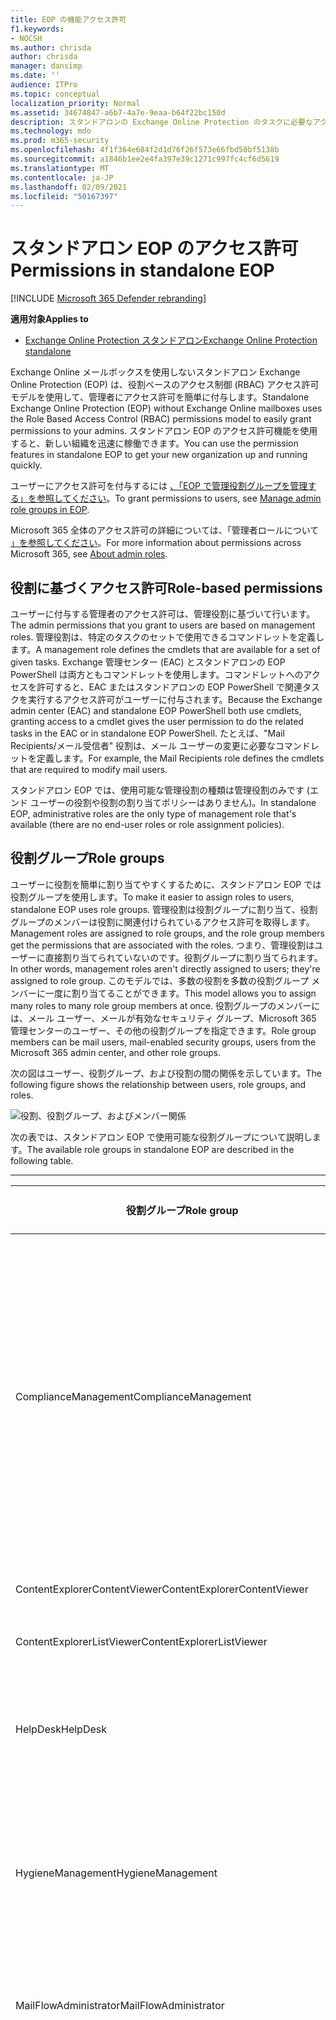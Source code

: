 ```yaml
---
title: EOP の機能アクセス許可
f1.keywords:
- NOCSH
ms.author: chrisda
author: chrisda
manager: dansimp
ms.date: ''
audience: ITPro
ms.topic: conceptual
localization_priority: Normal
ms.assetid: 34674847-a6b7-4a7e-9eaa-b64f22bc150d
description: スタンドアロンの Exchange Online Protection のタスクに必要なアクセス許可について説明します。
ms.technology: mdo
ms.prod: m365-security
ms.openlocfilehash: 4f1f364e684f2d1d76f26f573e66fbd50bf5138b
ms.sourcegitcommit: a1846b1ee2e4fa397e39c1271c997fc4cf6d5619
ms.translationtype: MT
ms.contentlocale: ja-JP
ms.lasthandoff: 02/09/2021
ms.locfileid: "50167397"
---
```

# <a name="permissions-in-standalone-eop"></a><span data-ttu-id="bc83e-103">スタンドアロン EOP のアクセス許可</span><span class="sxs-lookup"><span data-stu-id="bc83e-103">Permissions in standalone EOP</span></span>

[!INCLUDE [Microsoft 365 Defender rebranding](../includes/microsoft-defender-for-office.md)]

<span data-ttu-id="bc83e-104">**適用対象**</span><span class="sxs-lookup"><span data-stu-id="bc83e-104">**Applies to**</span></span>
-  [<span data-ttu-id="bc83e-105">Exchange Online Protection スタンドアロン</span><span class="sxs-lookup"><span data-stu-id="bc83e-105">Exchange Online Protection standalone</span></span>](https://go.microsoft.com/fwlink/?linkid=2148611)

<span data-ttu-id="bc83e-106">Exchange Online メールボックスを使用しないスタンドアロン Exchange Online Protection (EOP) は、役割ベースのアクセス制御 (RBAC) アクセス許可モデルを使用して、管理者にアクセス許可を簡単に付与します。</span><span class="sxs-lookup"><span data-stu-id="bc83e-106">Standalone Exchange Online Protection (EOP) without Exchange Online mailboxes uses the Role Based Access Control (RBAC) permissions model to easily grant permissions to your admins.</span></span> <span data-ttu-id="bc83e-107">スタンドアロン EOP のアクセス許可機能を使用すると、新しい組織を迅速に稼働できます。</span><span class="sxs-lookup"><span data-stu-id="bc83e-107">You can use the permission features in standalone EOP to get your new organization up and running quickly.</span></span>

<span data-ttu-id="bc83e-108">ユーザーにアクセス許可を付与するには [、「EOP で管理役割グループを管理する」を参照してください](manage-admin-role-group-permissions-in-eop.md)。</span><span class="sxs-lookup"><span data-stu-id="bc83e-108">To grant permissions to users, see [Manage admin role groups in EOP](manage-admin-role-group-permissions-in-eop.md).</span></span>

<span data-ttu-id="bc83e-109">Microsoft 365 全体のアクセス許可の詳細については、「管理者ロールについて [」を参照してください](https://docs.microsoft.com/microsoft-365/admin/add-users/about-admin-roles)。</span><span class="sxs-lookup"><span data-stu-id="bc83e-109">For more information about permissions across Microsoft 365, see [About admin roles](https://docs.microsoft.com/microsoft-365/admin/add-users/about-admin-roles).</span></span>

## <a name="role-based-permissions"></a><span data-ttu-id="bc83e-110">役割に基づくアクセス許可</span><span class="sxs-lookup"><span data-stu-id="bc83e-110">Role-based permissions</span></span>

<span data-ttu-id="bc83e-111">ユーザーに付与する管理者のアクセス許可は、管理役割に基づいて行います。</span><span class="sxs-lookup"><span data-stu-id="bc83e-111">The admin permissions that you grant to users are based on management roles.</span></span> <span data-ttu-id="bc83e-112">管理役割は、特定のタスクのセットで使用できるコマンドレットを定義します。</span><span class="sxs-lookup"><span data-stu-id="bc83e-112">A management role defines the cmdlets that are available for a set of given tasks.</span></span> <span data-ttu-id="bc83e-113">Exchange 管理センター (EAC) とスタンドアロンの EOP PowerShell は両方ともコマンドレットを使用します。コマンドレットへのアクセスを許可すると、EAC またはスタンドアロンの EOP PowerShell で関連タスクを実行するアクセス許可がユーザーに付与されます。</span><span class="sxs-lookup"><span data-stu-id="bc83e-113">Because the Exchange admin center (EAC) and standalone EOP PowerShell both use cmdlets, granting access to a cmdlet gives the user permission to do the related tasks in the EAC or in standalone EOP PowerShell.</span></span> <span data-ttu-id="bc83e-114">たとえば、"Mail Recipients/メール受信者" 役割は、メール ユーザーの変更に必要なコマンドレットを定義します。</span><span class="sxs-lookup"><span data-stu-id="bc83e-114">For example, the Mail Recipients role defines the cmdlets that are required to modify mail users.</span></span>

<span data-ttu-id="bc83e-115">スタンドアロン EOP では、使用可能な管理役割の種類は管理役割のみです (エンド ユーザーの役割や役割の割り当てポリシーはありません)。</span><span class="sxs-lookup"><span data-stu-id="bc83e-115">In standalone EOP, administrative roles are the only type of management role that's available (there are no end-user roles or role assignment policies).</span></span>

## <a name="role-groups"></a><span data-ttu-id="bc83e-116">役割グループ</span><span class="sxs-lookup"><span data-stu-id="bc83e-116">Role groups</span></span>

<span data-ttu-id="bc83e-117">ユーザーに役割を簡単に割り当てやすくするために、スタンドアロン EOP では役割グループを使用します。</span><span class="sxs-lookup"><span data-stu-id="bc83e-117">To make it easier to assign roles to users, standalone EOP uses role groups.</span></span> <span data-ttu-id="bc83e-118">管理役割は役割グループに割り当て、役割グループのメンバーは役割に関連付けられているアクセス許可を取得します。</span><span class="sxs-lookup"><span data-stu-id="bc83e-118">Management roles are assigned to role groups, and the role group members get the permissions that are associated with the roles.</span></span> <span data-ttu-id="bc83e-119">つまり、管理役割はユーザーに直接割り当てられていないのです。役割グループに割り当てられます。</span><span class="sxs-lookup"><span data-stu-id="bc83e-119">In other words, management roles aren't directly assigned to users; they're assigned to role group.</span></span> <span data-ttu-id="bc83e-120">このモデルでは、多数の役割を多数の役割グループ メンバーに一度に割り当てることができます。</span><span class="sxs-lookup"><span data-stu-id="bc83e-120">This model allows you to assign many roles to many role group members at once.</span></span> <span data-ttu-id="bc83e-121">役割グループのメンバーには、メール ユーザー、メールが有効なセキュリティ グループ、Microsoft 365 管理センターのユーザー、その他の役割グループを指定できます。</span><span class="sxs-lookup"><span data-stu-id="bc83e-121">Role group members can be mail users, mail-enabled security groups, users from the Microsoft 365 admin center, and other role groups.</span></span>

<span data-ttu-id="bc83e-122">次の図はユーザー、役割グループ、および役割の間の関係を示しています。</span><span class="sxs-lookup"><span data-stu-id="bc83e-122">The following figure shows the relationship between users, role groups, and roles.</span></span>

![役割、役割グループ、およびメンバー関係](../../media/ITPro_Security_RBAC_EXO_SimplifiedRoleGroupRelationship.png)

<span data-ttu-id="bc83e-124">次の表では、スタンドアロン EOP で使用可能な役割グループについて説明します。</span><span class="sxs-lookup"><span data-stu-id="bc83e-124">The available role groups in standalone EOP are described in the following table.</span></span>

****

|<span data-ttu-id="bc83e-125">役割グループ</span><span class="sxs-lookup"><span data-stu-id="bc83e-125">Role group</span></span>|<span data-ttu-id="bc83e-126">説明</span><span class="sxs-lookup"><span data-stu-id="bc83e-126">Description</span></span>|<span data-ttu-id="bc83e-127">割り当てられた既定の役割</span><span class="sxs-lookup"><span data-stu-id="bc83e-127">Default roles assigned</span></span>|
|---|---|---|
|<span data-ttu-id="bc83e-128">ComplianceManagement</span><span class="sxs-lookup"><span data-stu-id="bc83e-128">ComplianceManagement</span></span>|<span data-ttu-id="bc83e-129">サブスクリプションに DLP 機能がある場合は、データ損失防止 (DLP) を含む、組織内のコンプライアンス設定を構成および管理します。</span><span class="sxs-lookup"><span data-stu-id="bc83e-129">Configure and manage compliance settings within the organization, including data loss prevention (DLP) if your subscription has DLP capabilities.</span></span> <p> <span data-ttu-id="bc83e-130">Azure AD [の](https://docs.microsoft.com/azure/active-directory/users-groups-roles/directory-assign-admin-roles#compliance-administrator) コンプライアンス管理者ロールのメンバーは、この役割グループのアクセス許可を自動的に取得します。</span><span class="sxs-lookup"><span data-stu-id="bc83e-130">Members of the [Compliance Administrator](https://docs.microsoft.com/azure/active-directory/users-groups-roles/directory-assign-admin-roles#compliance-administrator) role in Azure AD automatically get the permissions of this role group.</span></span>|<span data-ttu-id="bc83e-131">監査ログ</span><span class="sxs-lookup"><span data-stu-id="bc83e-131">Audit Logs</span></span> <p> <span data-ttu-id="bc83e-132">コンプライアンス管理</span><span class="sxs-lookup"><span data-stu-id="bc83e-132">Compliance Administration</span></span> <p> <span data-ttu-id="bc83e-133">Information Rights Management</span><span class="sxs-lookup"><span data-stu-id="bc83e-133">Information Rights Management</span></span> <p> <span data-ttu-id="bc83e-134">保持管理</span><span class="sxs-lookup"><span data-stu-id="bc83e-134">Retention Management</span></span> <p> <span data-ttu-id="bc83e-135">表示専用の監査ログ</span><span class="sxs-lookup"><span data-stu-id="bc83e-135">View-Only Audit Logs</span></span> <p> <span data-ttu-id="bc83e-136">"View-Only Configuration/表示専用構成"</span><span class="sxs-lookup"><span data-stu-id="bc83e-136">View-Only Configuration</span></span> <p> <span data-ttu-id="bc83e-137">"View-Only Recipients/表示専用受信者"</span><span class="sxs-lookup"><span data-stu-id="bc83e-137">View-Only Recipients</span></span>|
|<span data-ttu-id="bc83e-138">ContentExplorerContentViewer</span><span class="sxs-lookup"><span data-stu-id="bc83e-138">ContentExplorerContentViewer</span></span>|<span data-ttu-id="bc83e-139">不使用。</span><span class="sxs-lookup"><span data-stu-id="bc83e-139">Not used.</span></span>|<span data-ttu-id="bc83e-140">データ分類コンテンツ ビューアー</span><span class="sxs-lookup"><span data-stu-id="bc83e-140">Data Classification Content Viewer</span></span>|
|<span data-ttu-id="bc83e-141">ContentExplorerListViewer</span><span class="sxs-lookup"><span data-stu-id="bc83e-141">ContentExplorerListViewer</span></span>|<span data-ttu-id="bc83e-142">不使用。</span><span class="sxs-lookup"><span data-stu-id="bc83e-142">Not used.</span></span>|<span data-ttu-id="bc83e-143">データ分類リスト ビューアー</span><span class="sxs-lookup"><span data-stu-id="bc83e-143">Data Classification List Viewer</span></span>|
|<span data-ttu-id="bc83e-144">HelpDesk</span><span class="sxs-lookup"><span data-stu-id="bc83e-144">HelpDesk</span></span>|<span data-ttu-id="bc83e-145">メール ユーザーを表示および管理します。</span><span class="sxs-lookup"><span data-stu-id="bc83e-145">View and manage mail users.</span></span>|<span data-ttu-id="bc83e-146">パスワードのリセット</span><span class="sxs-lookup"><span data-stu-id="bc83e-146">Reset Password</span></span> <p> <span data-ttu-id="bc83e-147">ユーザー オプション</span><span class="sxs-lookup"><span data-stu-id="bc83e-147">User Options</span></span> <p> <span data-ttu-id="bc83e-148">"View-Only Recipients/表示専用受信者"</span><span class="sxs-lookup"><span data-stu-id="bc83e-148">View-Only Recipients</span></span>|
|<span data-ttu-id="bc83e-149">HygieneManagement</span><span class="sxs-lookup"><span data-stu-id="bc83e-149">HygieneManagement</span></span>|<span data-ttu-id="bc83e-150">保護機能 (スパム対策、マルウェア対策など) を管理します。</span><span class="sxs-lookup"><span data-stu-id="bc83e-150">Manage protection features (anti-spam, anti-malware, etc.).</span></span>|<span data-ttu-id="bc83e-151">トランスポートの状態管理</span><span class="sxs-lookup"><span data-stu-id="bc83e-151">Transport Hygiene</span></span> <p> <span data-ttu-id="bc83e-152">"View-Only Configuration/表示専用構成"</span><span class="sxs-lookup"><span data-stu-id="bc83e-152">View-Only Configuration</span></span> <p> <span data-ttu-id="bc83e-153">"View-Only Recipients/表示専用受信者"</span><span class="sxs-lookup"><span data-stu-id="bc83e-153">View-Only Recipients</span></span>|
|<span data-ttu-id="bc83e-154">MailFlowAdministrator</span><span class="sxs-lookup"><span data-stu-id="bc83e-154">MailFlowAdministrator</span></span>|<span data-ttu-id="bc83e-155">受け入れドメインとコネクタの表示と管理</span><span class="sxs-lookup"><span data-stu-id="bc83e-155">View and manage accepted domains and connectors</span></span>|<span data-ttu-id="bc83e-156">リモート ドメインと受け入れドメイン</span><span class="sxs-lookup"><span data-stu-id="bc83e-156">Remote and Accepted Domains</span></span> <p> <span data-ttu-id="bc83e-157">"View-Only Recipients/表示専用受信者"</span><span class="sxs-lookup"><span data-stu-id="bc83e-157">View-Only Recipients</span></span>|
|<span data-ttu-id="bc83e-158">OrganizationManagement</span><span class="sxs-lookup"><span data-stu-id="bc83e-158">OrganizationManagement</span></span>|<span data-ttu-id="bc83e-159">組織全体への管理者アクセスと、ほぼすべてのタスクを実行する機能。</span><span class="sxs-lookup"><span data-stu-id="bc83e-159">Admin access to the entire organization and the ability to perform almost any task.</span></span> <p> <span data-ttu-id="bc83e-160">Azure AD [の](https://docs.microsoft.com/azure/active-directory/users-groups-roles/directory-assign-admin-roles#global-administrator--company-administrator) グローバル管理者ロールのメンバーは、この役割グループのアクセス許可を自動的に取得します。</span><span class="sxs-lookup"><span data-stu-id="bc83e-160">Members of the [Global Administrator](https://docs.microsoft.com/azure/active-directory/users-groups-roles/directory-assign-admin-roles#global-administrator--company-administrator) role in Azure AD automatically get the permissions of this role group.</span></span> <p> <span data-ttu-id="bc83e-161">**重要**: OrganizationManagement 役割グループは強力な役割なので、組織レベルの管理タスクを実行するユーザーだけがこの役割グループのメンバーである必要があります。</span><span class="sxs-lookup"><span data-stu-id="bc83e-161">**Important**: Because the OrganizationManagement role group is a powerful role, only users that perform organizational-level administrative tasks should be members of this role group.</span></span>|<span data-ttu-id="bc83e-162">マルウェア対策</span><span class="sxs-lookup"><span data-stu-id="bc83e-162">AntiMalware</span></span> <p> <span data-ttu-id="bc83e-163">スパム対策</span><span class="sxs-lookup"><span data-stu-id="bc83e-163">AntiSpam</span></span> <p> <span data-ttu-id="bc83e-164">監査ログ</span><span class="sxs-lookup"><span data-stu-id="bc83e-164">Audit Logs</span></span> <p> <span data-ttu-id="bc83e-165">コンプライアンス管理者</span><span class="sxs-lookup"><span data-stu-id="bc83e-165">Compliance Administrator</span></span> <p> <span data-ttu-id="bc83e-166">動的配布グループ</span><span class="sxs-lookup"><span data-stu-id="bc83e-166">Distribution Groups</span></span> <p> <span data-ttu-id="bc83e-167">Information Rights Management</span><span class="sxs-lookup"><span data-stu-id="bc83e-167">Information Rights Management</span></span> <p> <span data-ttu-id="bc83e-168">"Mail Recipient Creation/メール受信者の作成"</span><span class="sxs-lookup"><span data-stu-id="bc83e-168">Mail Recipient Creation</span></span> <p> <span data-ttu-id="bc83e-169">Mail Recipients</span><span class="sxs-lookup"><span data-stu-id="bc83e-169">Mail Recipients</span></span> <p> <span data-ttu-id="bc83e-170">"Message Tracking/メッセージ追跡"</span><span class="sxs-lookup"><span data-stu-id="bc83e-170">Message Tracking</span></span> <p> <span data-ttu-id="bc83e-171">"Migration/移行"</span><span class="sxs-lookup"><span data-stu-id="bc83e-171">Migration</span></span> <p> <span data-ttu-id="bc83e-172">組織のクライアント アクセス</span><span class="sxs-lookup"><span data-stu-id="bc83e-172">Organization Client Access</span></span> <p> <span data-ttu-id="bc83e-173">組織の構成</span><span class="sxs-lookup"><span data-stu-id="bc83e-173">Organization Configuration</span></span> <p> <span data-ttu-id="bc83e-174">組織トランスポート設定</span><span class="sxs-lookup"><span data-stu-id="bc83e-174">Organization Transport Settings</span></span> <p> <span data-ttu-id="bc83e-175">検疫する</span><span class="sxs-lookup"><span data-stu-id="bc83e-175">Quarantine</span></span> <p> <span data-ttu-id="bc83e-176">"Recipient Policies/受信者ポリシー"</span><span class="sxs-lookup"><span data-stu-id="bc83e-176">Recipient Policies</span></span> <p> <span data-ttu-id="bc83e-177">リモート ドメインと受け入れドメイン</span><span class="sxs-lookup"><span data-stu-id="bc83e-177">Remote and Accepted Domains</span></span> <p> <span data-ttu-id="bc83e-178">パスワードのリセット</span><span class="sxs-lookup"><span data-stu-id="bc83e-178">Reset Password</span></span> <p> <span data-ttu-id="bc83e-179">保持管理</span><span class="sxs-lookup"><span data-stu-id="bc83e-179">Retention Management</span></span> <p> <span data-ttu-id="bc83e-180">役割の管理</span><span class="sxs-lookup"><span data-stu-id="bc83e-180">Role Management</span></span> <p> <span data-ttu-id="bc83e-181">セキュリティ管理者</span><span class="sxs-lookup"><span data-stu-id="bc83e-181">Security Administrator</span></span> <p> <span data-ttu-id="bc83e-182">セキュリティ グループの作成とメンバーシップ</span><span class="sxs-lookup"><span data-stu-id="bc83e-182">Security Group Creation and Membership</span></span> <p> <span data-ttu-id="bc83e-183">セキュリティ閲覧者</span><span class="sxs-lookup"><span data-stu-id="bc83e-183">Security Reader</span></span> <p> <span data-ttu-id="bc83e-184">Sensitivity Label Administrator</span><span class="sxs-lookup"><span data-stu-id="bc83e-184">Sensitivity Label Administrator</span></span> <p> <span data-ttu-id="bc83e-185">監督</span><span class="sxs-lookup"><span data-stu-id="bc83e-185">Supervision</span></span> <p> <span data-ttu-id="bc83e-186">トランスポートの状態管理</span><span class="sxs-lookup"><span data-stu-id="bc83e-186">Transport Hygiene</span></span> <p> <span data-ttu-id="bc83e-187">トランスポート ルール</span><span class="sxs-lookup"><span data-stu-id="bc83e-187">Transport Rules</span></span> <p> <span data-ttu-id="bc83e-188">ユーザー オプション</span><span class="sxs-lookup"><span data-stu-id="bc83e-188">User Options</span></span> <p> <span data-ttu-id="bc83e-189">View-Onlyマルウェア対策</span><span class="sxs-lookup"><span data-stu-id="bc83e-189">View-Only AntiMalware</span></span> <p> <span data-ttu-id="bc83e-190">View-Onlyスパム対策</span><span class="sxs-lookup"><span data-stu-id="bc83e-190">View-Only AntiSpam</span></span> <p> <span data-ttu-id="bc83e-191">表示専用の監査ログ</span><span class="sxs-lookup"><span data-stu-id="bc83e-191">View-Only Audit Logs</span></span> <p> <span data-ttu-id="bc83e-192">"View-Only Configuration/表示専用構成"</span><span class="sxs-lookup"><span data-stu-id="bc83e-192">View-Only Configuration</span></span> <p> <span data-ttu-id="bc83e-193">View-Only検疫</span><span class="sxs-lookup"><span data-stu-id="bc83e-193">View-Only Quarantine</span></span> <p> <span data-ttu-id="bc83e-194">"View-Only Recipients/表示専用受信者"</span><span class="sxs-lookup"><span data-stu-id="bc83e-194">View-Only Recipients</span></span> <p> <span data-ttu-id="bc83e-195">View-Only脅威インテリジェンス</span><span class="sxs-lookup"><span data-stu-id="bc83e-195">View-Only Threat Intelligence</span></span>|
|<span data-ttu-id="bc83e-196">QuarantineAdministrator</span><span class="sxs-lookup"><span data-stu-id="bc83e-196">QuarantineAdministrator</span></span>|<span data-ttu-id="bc83e-197">すべての受信者の検疫済みメッセージを管理します。</span><span class="sxs-lookup"><span data-stu-id="bc83e-197">Manage quarantined messages for all recipients.</span></span>|<span data-ttu-id="bc83e-198">検疫する</span><span class="sxs-lookup"><span data-stu-id="bc83e-198">Quarantine</span></span>|
|<span data-ttu-id="bc83e-199">RecipientManagement</span><span class="sxs-lookup"><span data-stu-id="bc83e-199">RecipientManagement</span></span>|<span data-ttu-id="bc83e-200">組織内の受信者オブジェクトを作成、管理、および削除します。</span><span class="sxs-lookup"><span data-stu-id="bc83e-200">Create, manage, and remove recipient objects in the organization.</span></span>|<span data-ttu-id="bc83e-201">動的配布グループ</span><span class="sxs-lookup"><span data-stu-id="bc83e-201">Distribution Groups</span></span> <p> <span data-ttu-id="bc83e-202">"Mail Recipient Creation/メール受信者の作成"</span><span class="sxs-lookup"><span data-stu-id="bc83e-202">Mail Recipient Creation</span></span> <p> <span data-ttu-id="bc83e-203">Mail Recipients</span><span class="sxs-lookup"><span data-stu-id="bc83e-203">Mail Recipients</span></span> <p> <span data-ttu-id="bc83e-204">"Message Tracking/メッセージ追跡"</span><span class="sxs-lookup"><span data-stu-id="bc83e-204">Message Tracking</span></span> <p> <span data-ttu-id="bc83e-205">"Migration/移行"</span><span class="sxs-lookup"><span data-stu-id="bc83e-205">Migration</span></span> <p> <span data-ttu-id="bc83e-206">"Recipient Policies/受信者ポリシー"</span><span class="sxs-lookup"><span data-stu-id="bc83e-206">Recipient Policies</span></span> <p> <span data-ttu-id="bc83e-207">パスワードのリセット</span><span class="sxs-lookup"><span data-stu-id="bc83e-207">Reset Password</span></span>|
|<span data-ttu-id="bc83e-208">RecordsManagement</span><span class="sxs-lookup"><span data-stu-id="bc83e-208">RecordsManagement</span></span>|<span data-ttu-id="bc83e-209">アイテム保持ポリシー タグ、メッセージ分類、メール フロー ルール (トランスポート ルールとも呼ばれる) などのコンプライアンス機能を構成します。</span><span class="sxs-lookup"><span data-stu-id="bc83e-209">Configure compliance features, such as retention policy tags, message classifications, and mail flow rules (also known as transport rules).</span></span>|<span data-ttu-id="bc83e-210">"Message Tracking/メッセージ追跡"</span><span class="sxs-lookup"><span data-stu-id="bc83e-210">Message Tracking</span></span> <p> <span data-ttu-id="bc83e-211">保持管理</span><span class="sxs-lookup"><span data-stu-id="bc83e-211">Retention Management</span></span> <p> <span data-ttu-id="bc83e-212">トランスポート ルール</span><span class="sxs-lookup"><span data-stu-id="bc83e-212">Transport Rules</span></span>|
|<span data-ttu-id="bc83e-213">SecurityAdministrator</span><span class="sxs-lookup"><span data-stu-id="bc83e-213">SecurityAdministrator</span></span>|<span data-ttu-id="bc83e-214">組織内の保護のすべての側面 (スパム対策、マルウェア対策、スプーフィング対策、検疫など) を構成します。</span><span class="sxs-lookup"><span data-stu-id="bc83e-214">Configure all aspects of protection in the organization (anti-spam, anti-malware, anti-spoofing, quarantine, etc.).</span></span> <p> <span data-ttu-id="bc83e-215">Azure AD [の](https://docs.microsoft.com/azure/active-directory/users-groups-roles/directory-assign-admin-roles#security-administrator) セキュリティ管理者ロールのメンバーは、この役割グループのアクセス許可を自動的に取得します。</span><span class="sxs-lookup"><span data-stu-id="bc83e-215">Members of the [Security Administrator](https://docs.microsoft.com/azure/active-directory/users-groups-roles/directory-assign-admin-roles#security-administrator) role in Azure AD automatically get the permissions of this role group.</span></span>|<span data-ttu-id="bc83e-216">マルウェア対策</span><span class="sxs-lookup"><span data-stu-id="bc83e-216">AntiMalware</span></span> <p> <span data-ttu-id="bc83e-217">スパム対策</span><span class="sxs-lookup"><span data-stu-id="bc83e-217">AntiSpam</span></span> <p> <span data-ttu-id="bc83e-218">監査ログ</span><span class="sxs-lookup"><span data-stu-id="bc83e-218">Audit Logs</span></span> <p> <span data-ttu-id="bc83e-219">検疫する</span><span class="sxs-lookup"><span data-stu-id="bc83e-219">Quarantine</span></span> <p> <span data-ttu-id="bc83e-220">セキュリティ管理者</span><span class="sxs-lookup"><span data-stu-id="bc83e-220">Security Administrator</span></span> <p> <span data-ttu-id="bc83e-221">Sensitivity Label Administrator</span><span class="sxs-lookup"><span data-stu-id="bc83e-221">Sensitivity Label Administrator</span></span> <p> <span data-ttu-id="bc83e-222">View-Onlyマルウェア対策</span><span class="sxs-lookup"><span data-stu-id="bc83e-222">View-Only AntiMalware</span></span> <p> <span data-ttu-id="bc83e-223">View-Onlyスパム対策</span><span class="sxs-lookup"><span data-stu-id="bc83e-223">View-Only AntiSpam</span></span> <p> <span data-ttu-id="bc83e-224">表示専用の監査ログ</span><span class="sxs-lookup"><span data-stu-id="bc83e-224">View-Only Audit Logs</span></span> <p> <span data-ttu-id="bc83e-225">View-Only検疫</span><span class="sxs-lookup"><span data-stu-id="bc83e-225">View-Only Quarantine</span></span> <p> <span data-ttu-id="bc83e-226">View-Only脅威インテリジェンス</span><span class="sxs-lookup"><span data-stu-id="bc83e-226">View-Only Threat Intelligence</span></span>|
|<span data-ttu-id="bc83e-227">SecurityReader</span><span class="sxs-lookup"><span data-stu-id="bc83e-227">SecurityReader</span></span>|<span data-ttu-id="bc83e-228">組織内のすべての保護の側面 (スパム対策、マルウェア対策、スプーフィング対策、検疫など) に対する表示専用アクセス。</span><span class="sxs-lookup"><span data-stu-id="bc83e-228">View-only access to all aspects of protection in the organization (anti-spam, anti-malware, anti-spoofing, quarantine, etc.).</span></span> <p> <span data-ttu-id="bc83e-229">Azure AD [の](https://docs.microsoft.com/azure/active-directory/users-groups-roles/directory-assign-admin-roles#security-reader) セキュリティ閲覧者ロールのメンバーは、この役割グループのアクセス許可を自動的に取得します。</span><span class="sxs-lookup"><span data-stu-id="bc83e-229">Members of the [Security Reader](https://docs.microsoft.com/azure/active-directory/users-groups-roles/directory-assign-admin-roles#security-reader) role in Azure AD automatically get the permissions of this role group.</span></span>|<span data-ttu-id="bc83e-230">セキュリティ閲覧者</span><span class="sxs-lookup"><span data-stu-id="bc83e-230">Security Reader</span></span> <p> <span data-ttu-id="bc83e-231">View-Onlyマルウェア対策</span><span class="sxs-lookup"><span data-stu-id="bc83e-231">View-Only AntiMalware</span></span> <p> <span data-ttu-id="bc83e-232">View-Onlyスパム対策</span><span class="sxs-lookup"><span data-stu-id="bc83e-232">View-Only AntiSpam</span></span> <p> <span data-ttu-id="bc83e-233">View-Only検疫</span><span class="sxs-lookup"><span data-stu-id="bc83e-233">View-Only Quarantine</span></span> <p> <span data-ttu-id="bc83e-234">View-Only脅威インテリジェンス</span><span class="sxs-lookup"><span data-stu-id="bc83e-234">View-Only Threat Intelligence</span></span>|
|<span data-ttu-id="bc83e-235">TenantAdmins</span><span class="sxs-lookup"><span data-stu-id="bc83e-235">TenantAdmins</span></span>|<span data-ttu-id="bc83e-236">この役割グループのメンバーシップは、サービス間で同期され、一般に管理されます。</span><span class="sxs-lookup"><span data-stu-id="bc83e-236">Membership in this role group is synchronized across services and managed centrally.</span></span> <span data-ttu-id="bc83e-237">既定では、この役割グループには役割は割り当てられていない。</span><span class="sxs-lookup"><span data-stu-id="bc83e-237">By default, this role group is not assigned any roles.</span></span> <span data-ttu-id="bc83e-238">ただし、組織の管理役割グループのメンバーであり、これらのアクセス許可を継承します。</span><span class="sxs-lookup"><span data-stu-id="bc83e-238">However, it will be a member of the Organization Management role group and will inherit those permissions.</span></span>|<span data-ttu-id="bc83e-239">なし</span><span class="sxs-lookup"><span data-stu-id="bc83e-239">none</span></span>|
|<span data-ttu-id="bc83e-240">ViewOnlyOrganizationManagement</span><span class="sxs-lookup"><span data-stu-id="bc83e-240">ViewOnlyOrganizationManagement</span></span>|<span data-ttu-id="bc83e-241">組織内の受信者、保護、および構成オブジェクトとそのプロパティを表示します。</span><span class="sxs-lookup"><span data-stu-id="bc83e-241">View recipient, protection, and configuration objects and their properties in the organization.</span></span>|<span data-ttu-id="bc83e-242">コンプライアンス管理者</span><span class="sxs-lookup"><span data-stu-id="bc83e-242">Compliance Administrator</span></span> <p> <span data-ttu-id="bc83e-243">セキュリティ管理者</span><span class="sxs-lookup"><span data-stu-id="bc83e-243">Security Administrator</span></span> <p> <span data-ttu-id="bc83e-244">セキュリティ閲覧者</span><span class="sxs-lookup"><span data-stu-id="bc83e-244">Security Reader</span></span> <p> <span data-ttu-id="bc83e-245">Sensitivity Label Administrator</span><span class="sxs-lookup"><span data-stu-id="bc83e-245">Sensitivity Label Administrator</span></span> <p> <span data-ttu-id="bc83e-246">"View-Only Configuration/表示専用構成"</span><span class="sxs-lookup"><span data-stu-id="bc83e-246">View-Only Configuration</span></span> <p> <span data-ttu-id="bc83e-247">"View-Only Recipients/表示専用受信者"</span><span class="sxs-lookup"><span data-stu-id="bc83e-247">View-Only Recipients</span></span>|
|

<span data-ttu-id="bc83e-248">少数の管理者しか所属しない小規模な組織で作業している場合は、それらのユーザーを組織の管理役割グループにのみ追加する必要が生じ、他の役割グループを使用する必要が生じない場合があります。</span><span class="sxs-lookup"><span data-stu-id="bc83e-248">If you work in a small organization that has only a few admins, you might need to add those users to the Organization Management role group only, and you may never need to use the other role groups.</span></span> <span data-ttu-id="bc83e-249">大規模な組織で働く場合は、受信者の構成などの特定のタスクを実行する管理者がいます。</span><span class="sxs-lookup"><span data-stu-id="bc83e-249">If you work in a larger organization, you might have admins who perform specific tasks, such as recipient configuration.</span></span> <span data-ttu-id="bc83e-250">このような場合は、Recipient Management 役割グループに 1 人の管理者を追加し、Organization Management 役割グループに別の管理者を追加できます。</span><span class="sxs-lookup"><span data-stu-id="bc83e-250">In those cases, you might add one admin to the Recipient Management role group, and another admin to the Organization Management role group.</span></span> <span data-ttu-id="bc83e-251">その後、これらの管理者は特定の領域を管理できますが、自分が担当していない領域を管理するためのアクセス許可を持つユーザーはいません。</span><span class="sxs-lookup"><span data-stu-id="bc83e-251">Those admins can then manage their specific areas, but they won't have permissions to manage areas they're not responsible for.</span></span>

<span data-ttu-id="bc83e-252">Exchange Online の組み込みの役割グループが管理者のジョブ機能と適合しない場合は、役割グループを作成して管理者に役割を追加できます。</span><span class="sxs-lookup"><span data-stu-id="bc83e-252">If the built-in role groups in Exchange Online don't match the job function of your administrators, you can create role groups and add roles to them.</span></span> <span data-ttu-id="bc83e-253">詳細については、「スタンドアロン [EOP での役割グループの管理」を参照してください](manage-admin-role-group-permissions-in-eop.md)。</span><span class="sxs-lookup"><span data-stu-id="bc83e-253">For more information, see [Manage role groups in standalone EOP](manage-admin-role-group-permissions-in-eop.md).</span></span>

## <a name="roles"></a><span data-ttu-id="bc83e-254">Roles</span><span class="sxs-lookup"><span data-stu-id="bc83e-254">Roles</span></span>

<span data-ttu-id="bc83e-255">次の表に、スタンドアロン EOP で使用できる組み込みの役割について説明します。</span><span class="sxs-lookup"><span data-stu-id="bc83e-255">The built-in roles that are available in standalone EOP are described in the following table.</span></span>

****

|<span data-ttu-id="bc83e-256">Role\*\*</span><span class="sxs-lookup"><span data-stu-id="bc83e-256">Role\*\*</span></span>|<span data-ttu-id="bc83e-257">説明</span><span class="sxs-lookup"><span data-stu-id="bc83e-257">Description</span></span>|<span data-ttu-id="bc83e-258">既定の役割グループの割り当て</span><span class="sxs-lookup"><span data-stu-id="bc83e-258">Default role group assignments</span></span>|
|---|---|---|
|<span data-ttu-id="bc83e-259">マルウェア対策</span><span class="sxs-lookup"><span data-stu-id="bc83e-259">AntiMalware</span></span>|<span data-ttu-id="bc83e-260">マルウェア対策機能の構成とレポートを表示および変更します。</span><span class="sxs-lookup"><span data-stu-id="bc83e-260">View and modify the configuration and reports for anti-malware features.</span></span>|<span data-ttu-id="bc83e-261">OrganizationManagement</span><span class="sxs-lookup"><span data-stu-id="bc83e-261">OrganizationManagement</span></span> <p> <span data-ttu-id="bc83e-262">SecurityAdministrator</span><span class="sxs-lookup"><span data-stu-id="bc83e-262">SecurityAdministrator</span></span>|
|<span data-ttu-id="bc83e-263">スパム対策</span><span class="sxs-lookup"><span data-stu-id="bc83e-263">AntiSpam</span></span>|<span data-ttu-id="bc83e-264">スパム対策機能の構成とレポートを表示および変更します。</span><span class="sxs-lookup"><span data-stu-id="bc83e-264">View and modify the configuration and reports for anti-spam features.</span></span>|<span data-ttu-id="bc83e-265">OrganizationManagement</span><span class="sxs-lookup"><span data-stu-id="bc83e-265">OrganizationManagement</span></span> <p> <span data-ttu-id="bc83e-266">SecurityAdministrator</span><span class="sxs-lookup"><span data-stu-id="bc83e-266">SecurityAdministrator</span></span>|
|<span data-ttu-id="bc83e-267">監査ログ</span><span class="sxs-lookup"><span data-stu-id="bc83e-267">Audit Logs</span></span>|<span data-ttu-id="bc83e-268">管理者監査ログを検索し、結果を表示します。</span><span class="sxs-lookup"><span data-stu-id="bc83e-268">Search the administrator audit log and view the results.</span></span>|<span data-ttu-id="bc83e-269">ComplianceManagement</span><span class="sxs-lookup"><span data-stu-id="bc83e-269">ComplianceManagement</span></span> <p> <span data-ttu-id="bc83e-270">OrganizationManagement</span><span class="sxs-lookup"><span data-stu-id="bc83e-270">OrganizationManagement</span></span> <p> <span data-ttu-id="bc83e-271">SecurityAdministrator</span><span class="sxs-lookup"><span data-stu-id="bc83e-271">SecurityAdministrator</span></span>|
|<span data-ttu-id="bc83e-272">コンプライアンス管理者<sup>\*</sup></span><span class="sxs-lookup"><span data-stu-id="bc83e-272">Compliance Administrator<sup>\*</sup></span></span>||<span data-ttu-id="bc83e-273">ComplianceManagement</span><span class="sxs-lookup"><span data-stu-id="bc83e-273">ComplianceManagement</span></span> <p> <span data-ttu-id="bc83e-274">OrganizationManagement</span><span class="sxs-lookup"><span data-stu-id="bc83e-274">OrganizationManagement</span></span> <p> <span data-ttu-id="bc83e-275">ViewOnlyOrganizationManagement</span><span class="sxs-lookup"><span data-stu-id="bc83e-275">ViewOnlyOrganizationManagement</span></span>|
|<span data-ttu-id="bc83e-276">データ分類コンテンツ ビューアー<sup>\*</sup></span><span class="sxs-lookup"><span data-stu-id="bc83e-276">Data Classification Content Viewer<sup>\*</sup></span></span>||<span data-ttu-id="bc83e-277">ContentExplorerContentViewer</span><span class="sxs-lookup"><span data-stu-id="bc83e-277">ContentExplorerContentViewer</span></span>|
|<span data-ttu-id="bc83e-278">データ分類リスト ビューアー<sup>\*</sup></span><span class="sxs-lookup"><span data-stu-id="bc83e-278">Data Classification List Viewer<sup>\*</sup></span></span>||
|<span data-ttu-id="bc83e-279">動的配布グループ</span><span class="sxs-lookup"><span data-stu-id="bc83e-279">Distribution Groups</span></span>|<span data-ttu-id="bc83e-280">すべての配布グループ、メールが有効なセキュリティ グループ、およびメンバーを作成および管理します。</span><span class="sxs-lookup"><span data-stu-id="bc83e-280">Create and manage all distribution groups, mail-enabled security groups, and members.</span></span>|<span data-ttu-id="bc83e-281">OrganizationManagement</span><span class="sxs-lookup"><span data-stu-id="bc83e-281">OrganizationManagement</span></span> <p> <span data-ttu-id="bc83e-282">RecipientManagement</span><span class="sxs-lookup"><span data-stu-id="bc83e-282">RecipientManagement</span></span>|
|<span data-ttu-id="bc83e-283">Information Rights Management<sup>\*</sup></span><span class="sxs-lookup"><span data-stu-id="bc83e-283">Information Rights Management<sup>\*</sup></span></span>||<span data-ttu-id="bc83e-284">ComplianceManagement</span><span class="sxs-lookup"><span data-stu-id="bc83e-284">ComplianceManagement</span></span> <p> <span data-ttu-id="bc83e-285">OrganizationManagement</span><span class="sxs-lookup"><span data-stu-id="bc83e-285">OrganizationManagement</span></span>|
|<span data-ttu-id="bc83e-286">"Mail Recipient Creation/メール受信者の作成"</span><span class="sxs-lookup"><span data-stu-id="bc83e-286">Mail Recipient Creation</span></span>|<span data-ttu-id="bc83e-287">メール ユーザーを作成および削除します。</span><span class="sxs-lookup"><span data-stu-id="bc83e-287">Create and remove mail users.</span></span>|<span data-ttu-id="bc83e-288">OrganizationManagement</span><span class="sxs-lookup"><span data-stu-id="bc83e-288">OrganizationManagement</span></span> <p> <span data-ttu-id="bc83e-289">RecipientManagement</span><span class="sxs-lookup"><span data-stu-id="bc83e-289">RecipientManagement</span></span>|
|<span data-ttu-id="bc83e-290">Mail Recipients</span><span class="sxs-lookup"><span data-stu-id="bc83e-290">Mail Recipients</span></span>|<span data-ttu-id="bc83e-291">既存のメール ユーザーを変更します。</span><span class="sxs-lookup"><span data-stu-id="bc83e-291">Modify existing mail users.</span></span>|<span data-ttu-id="bc83e-292">OrganizationManagement</span><span class="sxs-lookup"><span data-stu-id="bc83e-292">OrganizationManagement</span></span> <p> <span data-ttu-id="bc83e-293">RecipientManagement</span><span class="sxs-lookup"><span data-stu-id="bc83e-293">RecipientManagement</span></span>|
|<span data-ttu-id="bc83e-294">メッセージ追跡<sup>\*</sup></span><span class="sxs-lookup"><span data-stu-id="bc83e-294">Message Tracking<sup>\*</sup></span></span>||<span data-ttu-id="bc83e-295">OrganizationManagement</span><span class="sxs-lookup"><span data-stu-id="bc83e-295">OrganizationManagement</span></span> <p> <span data-ttu-id="bc83e-296">RecipientManagement</span><span class="sxs-lookup"><span data-stu-id="bc83e-296">RecipientManagement</span></span> <p> <span data-ttu-id="bc83e-297">レコード管理</span><span class="sxs-lookup"><span data-stu-id="bc83e-297">Records Management</span></span>|
|<span data-ttu-id="bc83e-298">移行<sup>\*</sup></span><span class="sxs-lookup"><span data-stu-id="bc83e-298">Migration<sup>\*</sup></span></span>||<span data-ttu-id="bc83e-299">OrganizationManagement</span><span class="sxs-lookup"><span data-stu-id="bc83e-299">OrganizationManagement</span></span> <p> <span data-ttu-id="bc83e-300">RecipientManagement</span><span class="sxs-lookup"><span data-stu-id="bc83e-300">RecipientManagement</span></span>|
|<span data-ttu-id="bc83e-301">MyBaseOptions</span><span class="sxs-lookup"><span data-stu-id="bc83e-301">MyBaseOptions</span></span>|<span data-ttu-id="bc83e-302">ユーザーが自分の検疫済みメッセージを表示できます。</span><span class="sxs-lookup"><span data-stu-id="bc83e-302">Allows users to view their own quarantined messages.</span></span> <p> <span data-ttu-id="bc83e-303">この役割は自動的にユーザーに割り当てられるので、手動で割り当てすることはできません。</span><span class="sxs-lookup"><span data-stu-id="bc83e-303">This role is automatically assigned to users, and you can't assign it manually.</span></span>|<span data-ttu-id="bc83e-304">なし</span><span class="sxs-lookup"><span data-stu-id="bc83e-304">none</span></span>|
|<span data-ttu-id="bc83e-305">組織のクライアント アクセス<sup>\*</sup></span><span class="sxs-lookup"><span data-stu-id="bc83e-305">Organization Client Access<sup>\*</sup></span></span>||<span data-ttu-id="bc83e-306">OrganizationManagement</span><span class="sxs-lookup"><span data-stu-id="bc83e-306">OrganizationManagement</span></span>|
|<span data-ttu-id="bc83e-307">組織の構成</span><span class="sxs-lookup"><span data-stu-id="bc83e-307">Organization Configuration</span></span>|<span data-ttu-id="bc83e-308">レポートの表示。</span><span class="sxs-lookup"><span data-stu-id="bc83e-308">View reports.</span></span>|<span data-ttu-id="bc83e-309">OrganizationManagement</span><span class="sxs-lookup"><span data-stu-id="bc83e-309">OrganizationManagement</span></span>|
|<span data-ttu-id="bc83e-310">組織トランスポート設定<sup>\*</sup></span><span class="sxs-lookup"><span data-stu-id="bc83e-310">Organization Transport Settings<sup>\*</sup></span></span>||<span data-ttu-id="bc83e-311">OrganizationManagement</span><span class="sxs-lookup"><span data-stu-id="bc83e-311">OrganizationManagement</span></span>|
|<span data-ttu-id="bc83e-312">検疫する</span><span class="sxs-lookup"><span data-stu-id="bc83e-312">Quarantine</span></span>|<span data-ttu-id="bc83e-313">すべての受信者のすべての種類の検疫済みメッセージを管理します。</span><span class="sxs-lookup"><span data-stu-id="bc83e-313">Manage all types of quarantined message for all recipients.</span></span>|<span data-ttu-id="bc83e-314">OrganizationManagement</span><span class="sxs-lookup"><span data-stu-id="bc83e-314">OrganizationManagement</span></span> <p> <span data-ttu-id="bc83e-315">QuarantineAdministrator</span><span class="sxs-lookup"><span data-stu-id="bc83e-315">QuarantineAdministrator</span></span> <p> <span data-ttu-id="bc83e-316">SecurityAdministrator</span><span class="sxs-lookup"><span data-stu-id="bc83e-316">SecurityAdministrator</span></span>|
|<span data-ttu-id="bc83e-317">受信者ポリシー<sup>\*</sup></span><span class="sxs-lookup"><span data-stu-id="bc83e-317">Recipient Policies<sup>\*</sup></span></span>||<span data-ttu-id="bc83e-318">OrganizationManagement</span><span class="sxs-lookup"><span data-stu-id="bc83e-318">OrganizationManagement</span></span> <p> <span data-ttu-id="bc83e-319">RecipientManagement</span><span class="sxs-lookup"><span data-stu-id="bc83e-319">RecipientManagement</span></span>|
|<span data-ttu-id="bc83e-320">リモート ドメインと受け入れドメイン</span><span class="sxs-lookup"><span data-stu-id="bc83e-320">Remote and Accepted Domains</span></span>|<span data-ttu-id="bc83e-321">リモート ドメイン、受け入れドメイン、およびコネクタを管理します。</span><span class="sxs-lookup"><span data-stu-id="bc83e-321">Manage remote domains, accepted domains, and connectors.</span></span>|<span data-ttu-id="bc83e-322">MailFlowAdministrator</span><span class="sxs-lookup"><span data-stu-id="bc83e-322">MailFlowAdministrator</span></span> <p> <span data-ttu-id="bc83e-323">OrganizationManagement</span><span class="sxs-lookup"><span data-stu-id="bc83e-323">OrganizationManagement</span></span>|
|<span data-ttu-id="bc83e-324">パスワードのリセット<sup>\*</sup></span><span class="sxs-lookup"><span data-stu-id="bc83e-324">Reset Password<sup>\*</sup></span></span>||<span data-ttu-id="bc83e-325">HelpDesk</span><span class="sxs-lookup"><span data-stu-id="bc83e-325">HelpDesk</span></span> <p> <span data-ttu-id="bc83e-326">OrganizationManagement</span><span class="sxs-lookup"><span data-stu-id="bc83e-326">OrganizationManagement</span></span> <p> <span data-ttu-id="bc83e-327">RecipientManagement</span><span class="sxs-lookup"><span data-stu-id="bc83e-327">RecipientManagement</span></span>|
|<span data-ttu-id="bc83e-328">保持管理<sup>\*</sup></span><span class="sxs-lookup"><span data-stu-id="bc83e-328">Retention Management<sup>\*</sup></span></span>||<span data-ttu-id="bc83e-329">ComplianceManagement</span><span class="sxs-lookup"><span data-stu-id="bc83e-329">ComplianceManagement</span></span> <p> <span data-ttu-id="bc83e-330">OrganizationManagement</span><span class="sxs-lookup"><span data-stu-id="bc83e-330">OrganizationManagement</span></span> <p> <span data-ttu-id="bc83e-331">RecordsManagement</span><span class="sxs-lookup"><span data-stu-id="bc83e-331">RecordsManagement</span></span>|
|<span data-ttu-id="bc83e-332">役割の管理</span><span class="sxs-lookup"><span data-stu-id="bc83e-332">Role Management</span></span>|<span data-ttu-id="bc83e-333">役割グループを作成および管理します。</span><span class="sxs-lookup"><span data-stu-id="bc83e-333">Create and manage role groups.</span></span>|<span data-ttu-id="bc83e-334">OrganizationManagement</span><span class="sxs-lookup"><span data-stu-id="bc83e-334">OrganizationManagement</span></span>|
|<span data-ttu-id="bc83e-335">セキュリティ管理者</span><span class="sxs-lookup"><span data-stu-id="bc83e-335">Security Administrator</span></span>|<span data-ttu-id="bc83e-336">すべてのセキュリティおよび保護機能の構成とレポートを管理します。</span><span class="sxs-lookup"><span data-stu-id="bc83e-336">Manage the configuration and reports for all security and protection features.</span></span>|<span data-ttu-id="bc83e-337">OrganizationManagement</span><span class="sxs-lookup"><span data-stu-id="bc83e-337">OrganizationManagement</span></span> <p> <span data-ttu-id="bc83e-338">SecurityAdministrator</span><span class="sxs-lookup"><span data-stu-id="bc83e-338">SecurityAdministrator</span></span> <p> <span data-ttu-id="bc83e-339">ViewOnlyOrganizationManagement</span><span class="sxs-lookup"><span data-stu-id="bc83e-339">ViewOnlyOrganizationManagement</span></span>|
|<span data-ttu-id="bc83e-340">セキュリティ グループの作成とメンバーシップ</span><span class="sxs-lookup"><span data-stu-id="bc83e-340">Security Group Creation and Membership</span></span>|<span data-ttu-id="bc83e-341">メールが有効なセキュリティ グループを作成および管理します。</span><span class="sxs-lookup"><span data-stu-id="bc83e-341">Create and manage mail-enabled security groups.</span></span>|<span data-ttu-id="bc83e-342">OrganizationManagement</span><span class="sxs-lookup"><span data-stu-id="bc83e-342">OrganizationManagement</span></span>|
|<span data-ttu-id="bc83e-343">セキュリティ閲覧者</span><span class="sxs-lookup"><span data-stu-id="bc83e-343">Security Reader</span></span>|<span data-ttu-id="bc83e-344">セキュリティおよび保護機能の構成とレポートを表示します。</span><span class="sxs-lookup"><span data-stu-id="bc83e-344">View the configuration and reports for security and protection features.</span></span>|<span data-ttu-id="bc83e-345">組織管理</span><span class="sxs-lookup"><span data-stu-id="bc83e-345">Organization Management</span></span> <p> <span data-ttu-id="bc83e-346">SecurityReader</span><span class="sxs-lookup"><span data-stu-id="bc83e-346">SecurityReader</span></span> <p> <span data-ttu-id="bc83e-347">ViewOnlyOrganizationManagement</span><span class="sxs-lookup"><span data-stu-id="bc83e-347">ViewOnlyOrganizationManagement</span></span>|
|<span data-ttu-id="bc83e-348">Sensitivity Label Administrator<sup>\*</sup></span><span class="sxs-lookup"><span data-stu-id="bc83e-348">Sensitivity Label Administrator<sup>\*</sup></span></span>||<span data-ttu-id="bc83e-349">OrganizationManagement</span><span class="sxs-lookup"><span data-stu-id="bc83e-349">OrganizationManagement</span></span> <p> <span data-ttu-id="bc83e-350">SecurityAdministrator</span><span class="sxs-lookup"><span data-stu-id="bc83e-350">SecurityAdministrator</span></span> <p> <span data-ttu-id="bc83e-351">ViewOnlyOrganizationManagement</span><span class="sxs-lookup"><span data-stu-id="bc83e-351">ViewOnlyOrganizationManagement</span></span>|
|<span data-ttu-id="bc83e-352">監督<sup>\*</sup></span><span class="sxs-lookup"><span data-stu-id="bc83e-352">Supervision<sup>\*</sup></span></span>||<span data-ttu-id="bc83e-353">OrganizationManagement</span><span class="sxs-lookup"><span data-stu-id="bc83e-353">OrganizationManagement</span></span>|
|<span data-ttu-id="bc83e-354">トランスポートの状態管理</span><span class="sxs-lookup"><span data-stu-id="bc83e-354">Transport Hygiene</span></span>|<span data-ttu-id="bc83e-355">マルウェア対策、スパム対策機能、およびスプーフィング対策機能を管理します。</span><span class="sxs-lookup"><span data-stu-id="bc83e-355">Manage anti-malware, anti-spam features, and anti-spoofing features.</span></span>|<span data-ttu-id="bc83e-356">HygieneManagement</span><span class="sxs-lookup"><span data-stu-id="bc83e-356">HygieneManagement</span></span> <p> <span data-ttu-id="bc83e-357">OrganizationManagement</span><span class="sxs-lookup"><span data-stu-id="bc83e-357">OrganizationManagement</span></span>|
|<span data-ttu-id="bc83e-358">トランスポート ルール</span><span class="sxs-lookup"><span data-stu-id="bc83e-358">Transport Rules</span></span>|<span data-ttu-id="bc83e-359">メール フロー ルール (トランスポート ルールとも呼ばれる) を作成および管理します。</span><span class="sxs-lookup"><span data-stu-id="bc83e-359">Create and manage mail flow rules (also known as transport rules).</span></span>|<span data-ttu-id="bc83e-360">OrganizationManagement</span><span class="sxs-lookup"><span data-stu-id="bc83e-360">OrganizationManagement</span></span> <p> <span data-ttu-id="bc83e-361">RecordsManagement</span><span class="sxs-lookup"><span data-stu-id="bc83e-361">RecordsManagement</span></span>|
|<span data-ttu-id="bc83e-362">ユーザー オプション</span><span class="sxs-lookup"><span data-stu-id="bc83e-362">User Options</span></span>|<span data-ttu-id="bc83e-363">既存のメール ユーザーを変更します。</span><span class="sxs-lookup"><span data-stu-id="bc83e-363">Modify existing mail users.</span></span>|<span data-ttu-id="bc83e-364">HelpDesk</span><span class="sxs-lookup"><span data-stu-id="bc83e-364">HelpDesk</span></span> <p> <span data-ttu-id="bc83e-365">OrganizationManagement</span><span class="sxs-lookup"><span data-stu-id="bc83e-365">OrganizationManagement</span></span>|
|<span data-ttu-id="bc83e-366">View-Onlyマルウェア対策</span><span class="sxs-lookup"><span data-stu-id="bc83e-366">View-Only AntiMalware</span></span>|<span data-ttu-id="bc83e-367">マルウェア対策機能の構成とレポートを表示します。</span><span class="sxs-lookup"><span data-stu-id="bc83e-367">View the configuration and reports for anti-malware features.</span></span>|<span data-ttu-id="bc83e-368">OrganizationManagement</span><span class="sxs-lookup"><span data-stu-id="bc83e-368">OrganizationManagement</span></span> <p> <span data-ttu-id="bc83e-369">SecurityAdministrator</span><span class="sxs-lookup"><span data-stu-id="bc83e-369">SecurityAdministrator</span></span> <p> <span data-ttu-id="bc83e-370">SecurityReader</span><span class="sxs-lookup"><span data-stu-id="bc83e-370">SecurityReader</span></span>|
|<span data-ttu-id="bc83e-371">View-Onlyスパム対策</span><span class="sxs-lookup"><span data-stu-id="bc83e-371">View-Only AntiSpam</span></span>|<span data-ttu-id="bc83e-372">スパム対策機能の構成とレポートを表示します。</span><span class="sxs-lookup"><span data-stu-id="bc83e-372">View the configuration and reports for anti-spam features.</span></span>|<span data-ttu-id="bc83e-373">OrganizationManagement</span><span class="sxs-lookup"><span data-stu-id="bc83e-373">OrganizationManagement</span></span> <p> <span data-ttu-id="bc83e-374">SecurityAdministrator</span><span class="sxs-lookup"><span data-stu-id="bc83e-374">SecurityAdministrator</span></span> <p> <span data-ttu-id="bc83e-375">SecurityReader</span><span class="sxs-lookup"><span data-stu-id="bc83e-375">SecurityReader</span></span>|
|<span data-ttu-id="bc83e-376">表示専用の監査ログ</span><span class="sxs-lookup"><span data-stu-id="bc83e-376">View-Only Audit Logs</span></span>|<span data-ttu-id="bc83e-377">管理者監査ログを検索し、結果を表示します。</span><span class="sxs-lookup"><span data-stu-id="bc83e-377">Search the administrator audit log and view the results.</span></span>|<span data-ttu-id="bc83e-378">ComplianceManagement</span><span class="sxs-lookup"><span data-stu-id="bc83e-378">ComplianceManagement</span></span> <p> <span data-ttu-id="bc83e-379">OrganizationManagement</span><span class="sxs-lookup"><span data-stu-id="bc83e-379">OrganizationManagement</span></span> <p> <span data-ttu-id="bc83e-380">SecurityAdministrator</span><span class="sxs-lookup"><span data-stu-id="bc83e-380">SecurityAdministrator</span></span>|
|<span data-ttu-id="bc83e-381">"View-Only Configuration/表示専用構成"</span><span class="sxs-lookup"><span data-stu-id="bc83e-381">View-Only Configuration</span></span>|<span data-ttu-id="bc83e-382">組織内のすべての設定とメール フロー (受信者以外) の設定を表示します。</span><span class="sxs-lookup"><span data-stu-id="bc83e-382">View all of the organization and mail flow (non-recipient) settings in the organization.</span></span>|<span data-ttu-id="bc83e-383">ComplianceManagement</span><span class="sxs-lookup"><span data-stu-id="bc83e-383">ComplianceManagement</span></span> <p> <span data-ttu-id="bc83e-384">HygieneManagement</span><span class="sxs-lookup"><span data-stu-id="bc83e-384">HygieneManagement</span></span> <p> <span data-ttu-id="bc83e-385">OrganizationManagement</span><span class="sxs-lookup"><span data-stu-id="bc83e-385">OrganizationManagement</span></span> <p> <span data-ttu-id="bc83e-386">ViewOnlyOrganizationManagement</span><span class="sxs-lookup"><span data-stu-id="bc83e-386">ViewOnlyOrganizationManagement</span></span>|
|<span data-ttu-id="bc83e-387">View-Only検疫</span><span class="sxs-lookup"><span data-stu-id="bc83e-387">View-Only Quarantine</span></span>|<span data-ttu-id="bc83e-388">すべての受信者のすべての検疫済みメッセージを表示します。</span><span class="sxs-lookup"><span data-stu-id="bc83e-388">View all quarantined messages for all recipients.</span></span>|<span data-ttu-id="bc83e-389">OrganizationManagement</span><span class="sxs-lookup"><span data-stu-id="bc83e-389">OrganizationManagement</span></span> <p> <span data-ttu-id="bc83e-390">SecurityAdministrator</span><span class="sxs-lookup"><span data-stu-id="bc83e-390">SecurityAdministrator</span></span> <p> <span data-ttu-id="bc83e-391">SecurityReader</span><span class="sxs-lookup"><span data-stu-id="bc83e-391">SecurityReader</span></span>|
|<span data-ttu-id="bc83e-392">"View-Only Recipients/表示専用受信者"</span><span class="sxs-lookup"><span data-stu-id="bc83e-392">View-Only Recipients</span></span>|<span data-ttu-id="bc83e-393">受信者のプロパティを表示し、メッセージの追跡を実行します。</span><span class="sxs-lookup"><span data-stu-id="bc83e-393">View recipient properties and run message trace.</span></span>|<span data-ttu-id="bc83e-394">ComplianceManagement</span><span class="sxs-lookup"><span data-stu-id="bc83e-394">ComplianceManagement</span></span> <p> <span data-ttu-id="bc83e-395">HelpDesk</span><span class="sxs-lookup"><span data-stu-id="bc83e-395">HelpDesk</span></span> <p> <span data-ttu-id="bc83e-396">HygieneManagement</span><span class="sxs-lookup"><span data-stu-id="bc83e-396">HygieneManagement</span></span> <p> <span data-ttu-id="bc83e-397">MailFlowAdministrator</span><span class="sxs-lookup"><span data-stu-id="bc83e-397">MailFlowAdministrator</span></span> <p>  <span data-ttu-id="bc83e-398">OrganizationManagement</span><span class="sxs-lookup"><span data-stu-id="bc83e-398">OrganizationManagement</span></span> <p> <span data-ttu-id="bc83e-399">ViewOnlyOrganizationManagement</span><span class="sxs-lookup"><span data-stu-id="bc83e-399">ViewOnlyOrganizationManagement</span></span>|
|<span data-ttu-id="bc83e-400">View-Only脅威インテリジェンス<sup>\*</sup></span><span class="sxs-lookup"><span data-stu-id="bc83e-400">View-Only Threat Intelligence<sup>\*</sup></span></span>||<span data-ttu-id="bc83e-401">OrganizationManagement</span><span class="sxs-lookup"><span data-stu-id="bc83e-401">OrganizationManagement</span></span> <p> <span data-ttu-id="bc83e-402">SecurityAdministrator</span><span class="sxs-lookup"><span data-stu-id="bc83e-402">SecurityAdministrator</span></span> <p> <span data-ttu-id="bc83e-403">SecurityReader</span><span class="sxs-lookup"><span data-stu-id="bc83e-403">SecurityReader</span></span>|
|

<span data-ttu-id="bc83e-404"><sup>\*</sup> この役割は使用可能ですが、基本的にはスタンドアロン EOP では何も役に立っていません。</span><span class="sxs-lookup"><span data-stu-id="bc83e-404"><sup>\*</sup> Although this role is available, it basically does nothing useful in standalone EOP.</span></span>

## <a name="microsoft-365-permissions-in-standalone-eop"></a><span data-ttu-id="bc83e-405">スタンドアロン EOP での Microsoft 365 アクセス許可</span><span class="sxs-lookup"><span data-stu-id="bc83e-405">Microsoft 365 permissions in standalone EOP</span></span>

<span data-ttu-id="bc83e-406">Microsoft 365 管理センターでユーザーを作成する場合、グローバル管理者、サービス管理者、パスワード管理者など、さまざまな管理役割をユーザーに割り当てるかどうかを選択できます。</span><span class="sxs-lookup"><span data-stu-id="bc83e-406">When you create a user in the Microsoft 365 admin center, you can choose whether to assign various administrative roles, such as Global admin, Service admin, Password admin, and so on, to the user.</span></span> <span data-ttu-id="bc83e-407">Microsoft 365 の役割の一部は、EOP でユーザーの管理者権限を付与しますが、すべてではありません。</span><span class="sxs-lookup"><span data-stu-id="bc83e-407">Some, but not all, Microsoft 365 roles grant the user administrative permissions in EOP.</span></span>

> [!NOTE]
> <span data-ttu-id="bc83e-408">スタンドアロン EOP 組織の作成に使用したアカウントは、グローバル管理者の役割に自動的に割り当てられます。</span><span class="sxs-lookup"><span data-stu-id="bc83e-408">The account you used to create your standalone EOP organization is automatically assigned to the Global admin role.</span></span>

<span data-ttu-id="bc83e-409">次の表に、Microsoft 365 の役割と、対応するスタンドアロンの EOP 役割グループを示します。</span><span class="sxs-lookup"><span data-stu-id="bc83e-409">The following table lists the Microsoft 365 roles and the standalone EOP role groups that they correspond to.</span></span> <span data-ttu-id="bc83e-410">これらの役割の詳細については、「管理者ロールについて [」を参照してください](https://docs.microsoft.com/microsoft-365/admin/add-users/about-admin-roles)。</span><span class="sxs-lookup"><span data-stu-id="bc83e-410">For more information about these roles, see [About admin roles](https://docs.microsoft.com/microsoft-365/admin/add-users/about-admin-roles).</span></span>

****

|<span data-ttu-id="bc83e-411">Microsoft 365 の役割</span><span class="sxs-lookup"><span data-stu-id="bc83e-411">Microsoft 365 role</span></span>|<span data-ttu-id="bc83e-412">EOP 役割グループ</span><span class="sxs-lookup"><span data-stu-id="bc83e-412">EOP role group</span></span>|
|---|---|
|<span data-ttu-id="bc83e-413">Exchange 管理者</span><span class="sxs-lookup"><span data-stu-id="bc83e-413">Exchange admin</span></span>|<span data-ttu-id="bc83e-414">OrganizationManagement</span><span class="sxs-lookup"><span data-stu-id="bc83e-414">OrganizationManagement</span></span>|
|<span data-ttu-id="bc83e-415">グローバル管理者</span><span class="sxs-lookup"><span data-stu-id="bc83e-415">Global admin</span></span>|<span data-ttu-id="bc83e-416">OrganizationManagement</span><span class="sxs-lookup"><span data-stu-id="bc83e-416">OrganizationManagement</span></span> <p> <span data-ttu-id="bc83e-417">**注**: グローバル管理者役割と OrganizationManagement 役割グループは、特別な "Company Administrator/会社の管理者" 役割グループを使用して関連付けされます。</span><span class="sxs-lookup"><span data-stu-id="bc83e-417">**Note**: The Global admin role and the OrganizationManagement role group are tied together using a special Company Administrator role group.</span></span> <span data-ttu-id="bc83e-418">"Company Administrator/会社の管理者" 役割グループは内部で管理され、直接変更することはできません。</span><span class="sxs-lookup"><span data-stu-id="bc83e-418">The Company Administrator role group is managed internally and can't be modified directly.</span></span>|
|<span data-ttu-id="bc83e-419">パスワード管理者</span><span class="sxs-lookup"><span data-stu-id="bc83e-419">Password admin</span></span>|<span data-ttu-id="bc83e-420">HelpDesk</span><span class="sxs-lookup"><span data-stu-id="bc83e-420">HelpDesk</span></span>|
|<span data-ttu-id="bc83e-421">グローバルリーダー</span><span class="sxs-lookup"><span data-stu-id="bc83e-421">Global reader</span></span>|<span data-ttu-id="bc83e-422">ViewOnlyOrganizationManagement</span><span class="sxs-lookup"><span data-stu-id="bc83e-422">ViewOnlyOrganizationManagement</span></span>|
|<span data-ttu-id="bc83e-423">セキュリティ管理者</span><span class="sxs-lookup"><span data-stu-id="bc83e-423">Security admin</span></span>|<span data-ttu-id="bc83e-424">SecurityAdministrator</span><span class="sxs-lookup"><span data-stu-id="bc83e-424">SecurityAdministrator</span></span>|
|<span data-ttu-id="bc83e-425">セキュリティ閲覧者</span><span class="sxs-lookup"><span data-stu-id="bc83e-425">Security reader</span></span>|<span data-ttu-id="bc83e-426">SecurityReader</span><span class="sxs-lookup"><span data-stu-id="bc83e-426">SecurityReader</span></span>|
|

<span data-ttu-id="bc83e-427">その他の Microsoft 365 の役割には、対応する EOP 役割グループが存在し、EOP の管理アクセス許可は付与されます。</span><span class="sxs-lookup"><span data-stu-id="bc83e-427">Other Microsoft 365 roles don't have a corresponding EOP role group and won't grant administrative permissions in EOP.</span></span> <span data-ttu-id="bc83e-428">ユーザーに Microsoft 365 ロールを割り当てる方法の詳細については、「管理者ロールの割り当て [」を参照してください](https://docs.microsoft.com/microsoft-365/admin/add-users/assign-admin-roles)。</span><span class="sxs-lookup"><span data-stu-id="bc83e-428">For more information about assigning a Microsoft 365 role to a user, see [Assign admin roles](https://docs.microsoft.com/microsoft-365/admin/add-users/assign-admin-roles).</span></span>

<span data-ttu-id="bc83e-429">ユーザーは、Microsoft 365 の役割に追加することなく、EOP で管理者権限を付与できます。</span><span class="sxs-lookup"><span data-stu-id="bc83e-429">Users can be granted administrative rights in EOP without adding them to Microsoft 365 roles.</span></span> <span data-ttu-id="bc83e-430">これを行うには、ユーザーを EOP 役割グループのメンバーとして追加します。</span><span class="sxs-lookup"><span data-stu-id="bc83e-430">You do this by adding the user as a member of an EOP role group.</span></span> <span data-ttu-id="bc83e-431">ユーザーは EOP でアクセス許可を取得しますが、他の Microsoft 365 ワークロードではアクセス許可を取得することはできません。</span><span class="sxs-lookup"><span data-stu-id="bc83e-431">The user will get permissions in EOP, but they won't get permissions in other Microsoft 365 workloads.</span></span>

### <a name="how-do-you-know-this-worked"></a><span data-ttu-id="bc83e-432">正常な動作を確認する方法</span><span class="sxs-lookup"><span data-stu-id="bc83e-432">How do you know this worked?</span></span>

<span data-ttu-id="bc83e-433">役割グループが正常にコピーされたことを確認するには、次のいずれかの手順を実行します。</span><span class="sxs-lookup"><span data-stu-id="bc83e-433">To verify that you've successfully copied a role group, do either of the following steps:</span></span>

- <span data-ttu-id="bc83e-434">EAC で、[アクセス許可の管理役割] に移動し、役割グループが一覧に表示 (または一覧に表示されていない \> ) を確認します。</span><span class="sxs-lookup"><span data-stu-id="bc83e-434">In the EAC, go to **Permissions** \> **Admin Roles**, and verify the role group is listed (or not listed).</span></span> <span data-ttu-id="bc83e-435">役割グループを選択し、[詳細] ウィンドウで設定を確認するか、[編集] アイコンをクリックして設定 ![ ](../../media/ITPro-EAC-EditIcon.png) を確認します。</span><span class="sxs-lookup"><span data-stu-id="bc83e-435">Select the role group, and verify the settings in the Details pane or click **Edit** ![Edit icon](../../media/ITPro-EAC-EditIcon.png) to verify the settings.</span></span>

- <span data-ttu-id="bc83e-436">Exchange Online PowerShell で、役割グループの名前に置き換え、次のコマンドを実行して役割グループが存在する (または存在しない) か確認し、設定を \<Role Group Name\> 確認します。</span><span class="sxs-lookup"><span data-stu-id="bc83e-436">In Exchange Online PowerShell, replace \<Role Group Name\> with the name of the role group, and run the following command to verify the role group exists (or doesn't exist) and verify the settings:</span></span>

  ```PowerShell
  Get-RoleGroup -Identity "<Role Group Name>" | Format-List
  ```
